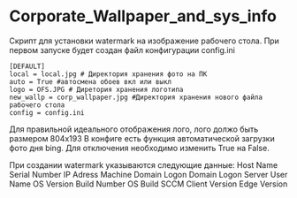 # Corporate_Wallpaper_and_sys_info
Скрипт для установки watermark на изображение рабочего стола.
При первом запуске будет создан файл конфигурации config.ini

    [DEFAULT]
    local = local.jpg # Директория хранения фото на ПК
    auto = True #автосмена обоев вкл или выкл
    logo = OFS.JPG # Диретория хранения логотипа
    new_wallp = corp_wallpaper.jpg #Директория хранения нового файла рабочего стола
    config = config.ini
    
Для правильной идеального отображения лого, лого должо быть размером 804х193
В конфиге есть функция автоматической загрузки фото дня bing.
Для отключения необходимо изменить True на False.

При создании watermark указываются следующие данные:
Host Name
Serial Number
IP Adress
Machine Domain
Logon Domain
Logon Server
User Name
OS Version
Build Number
OS Build
SCCM Client Version
Edge Version
